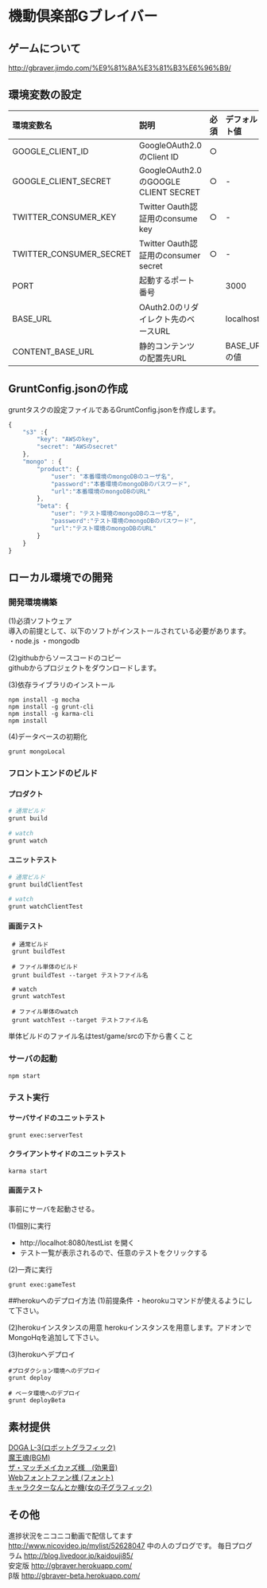 機動倶楽部Gブレイバー
===================

## ゲームについて
<http://gbraver.jimdo.com/%E9%81%8A%E3%81%B3%E6%96%B9/>

## 環境変数の設定

| 環境変数名               | 説明                                   | 必須 | デフォルト値    |
|:------------------------|:--------------------------------------|:-----|:--------------|
| GOOGLE_CLIENT_ID        | GoogleOAuth2.0のClient ID             | ○    |               |
| GOOGLE_CLIENT_SECRET    | GoogleOAuth2.0のGOOGLE CLIENT SECRET  | ○    | -             |
| TWITTER_CONSUMER_KEY    | Twitter Oauth認証用のconsume key       | ○    | -             |
| TWITTER_CONSUMER_SECRET | Twitter Oauth認証用のconsumer secret   | ○    | -             |
| PORT                    | 起動するポート番号                      |       | 3000          |
| BASE_URL                | OAuth2.0のリダイレクト先のベースURL      |       | localhost     |
| CONTENT_BASE_URL        | 静的コンテンツの配置先URL                |       | BASE_URLの値  |

## GruntConfig.jsonの作成
gruntタスクの設定ファイルであるGruntConfig.jsonを作成します。
```javascript
{
    "s3" :{
        "key": "AWSのkey",
        "secret": "AWSのsecret"
    },
    "mongo" : {
        "product": {
            "user": "本番環境のmongoDBのユーザ名",
            "password":"本番環境のmongoDBのパスワード",
            "url":"本番環境のmongoDBのURL"
        },
        "beta": {
            "user": "テスト環境のmongoDBのユーザ名",
            "password":"テスト環境のmongoDBのパスワード",
            "url":"テスト環境のmongoDBのURL"
        }
    }
}
```
## ローカル環境での開発
### 開発環境構築
(1)必須ソフトウェア  
導入の前提として、以下のソフトがインストールされている必要があります。  
・node.js
・mongodb  

(2)githubからソースコードのコピー  
githubからプロジェクトをダウンロードします。

(3)依存ライブラリのインストール  
  
    npm install -g mocha
    npm install -g grunt-cli
    npm install -g karma-cli
    npm install


(4)データベースの初期化  

    grunt mongoLocal


### フロントエンドのビルド

#### プロダクト

```bash
# 通常ビルド
grunt build
    
# watch
grunt watch
```

#### ユニットテスト

```bash
# 通常ビルド
grunt buildClientTest
    
# watch
grunt watchClientTest
```    

#### 画面テスト
```
 # 通常ビルド
 grunt buildTest

 # ファイル単体のビルド
 grunt buildTest --target テストファイル名
    
 # watch
 grunt watchTest
    
 # ファイル単体のwatch
 grunt watchTest --target テストファイル名
```

単体ビルドのファイル名はtest/game/srcの下から書くこと

### サーバの起動

```
npm start
```

### テスト実行

#### サーバサイドのユニットテスト
    grunt exec:serverTest

#### クライアントサイドのユニットテスト
    karma start

#### 画面テスト
事前にサーバを起動させる。

(1)個別に実行
- http://localhot:8080/testList を開く
- テスト一覧が表示されるので、任意のテストをクリックする

(2)一斉に実行

```
grunt exec:gameTest
```


##herokuへのデプロイ方法
(1)前提条件
・heorokuコマンドが使えるようにして下さい。

(2)herokuインスタンスの用意
herokuインスタンスを用意します。アドオンでMongoHqを追加して下さい。

(3)herokuへデプロイ  

    #プロダクション環境へのデプロイ
    grunt deploy
    
    # ベータ環境へのデプロイ
    grunt deployBeta

## 素材提供
[DOGA L-3(ロボットグラフィック)](http://doga.jp/2010/programs/dogal/index.html#dogal3)  
[魔王魂(BGM)](http://maoudamashii.jokersounds.com/)  
[ザ・マッチメイカァズ様　(効果音)](http://osabisi.sakura.ne.jp/m2/)  
[Webフォントファン様 (フォント)](http://webfontfan.com)  
[キャラクターなんとか機(女の子グラフィック)](http://khmix.sakura.ne.jp/download.shtml)


## その他
進捗状況をニコニコ動画で配信してます <http://www.nicovideo.jp/mylist/52628047>
中の人のブログです。 毎日プログラム  <http://blog.livedoor.jp/kaidouji85/>    
安定版 <http://gbraver.herokuapp.com/>  
β版 <http://gbraver-beta.herokuapp.com/>